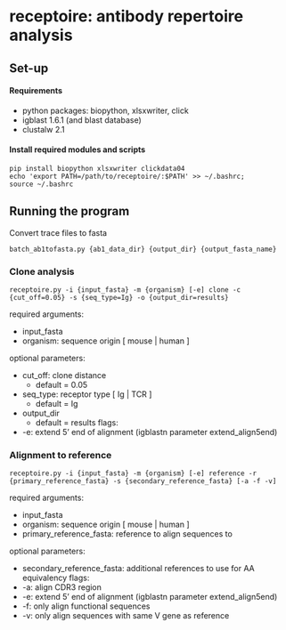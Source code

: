 # receptoire: antibody repertoire analysis 

## Set-up

#### Requirements
* python packages: biopython, xlsxwriter, click
* igblast 1.6.1 (and blast database)
* clustalw 2.1

#### Install required modules and scripts
```shell
pip install biopython xlsxwriter clickdata04
echo 'export PATH=/path/to/receptoire/:$PATH' >> ~/.bashrc;
source ~/.bashrc
```

## Running the program

Convert trace files to fasta
```shell
batch_ab1tofasta.py {ab1_data_dir} {output_dir} {output_fasta_name}
```

### Clone analysis
```shell
receptoire.py -i {input_fasta} -m {organism} [-e] clone -c {cut_off=0.05} -s {seq_type=Ig} -o {output_dir=results}
```

required arguments:
* input_fasta
* organism: sequence origin [ mouse | human ]

optional parameters:
* cut_off: clone distance
    * default = 0.05
* seq_type: receptor type [ Ig | TCR ]
   * default = Ig
* output_dir
    * default = results
flags:
* -e: extend 5’ end of alignment (igblastn parameter extend_align5end)


### Alignment to reference
```shell
receptoire.py -i {input_fasta} -m {organism} [-e] reference -r {primary_reference_fasta} -s {secondary_reference_fasta} [-a -f -v]
```

required arguments:
* input_fasta
* organism: sequence origin [ mouse | human ]
* primary_reference_fasta: reference to align sequences to

optional parameters:
* secondary_reference_fasta: additional references to use for AA equivalency
flags:
* -a: align CDR3 region
* -e: extend 5’ end of alignment (igblastn parameter extend_align5end)
* -f: only align functional sequences
* -v: only align sequences with same V gene as reference
